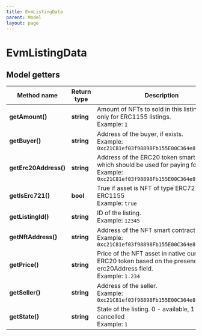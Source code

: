 ```yaml
---
title: EvmListingData
parent: Model
layout: page
---
```


# EvmListingData

## Model getters

Method name | Return type | Description | Notes
------------ | ------------- | ------------- | -------------
**getAmount()** | **string** | Amount of NFTs to sold in this listing. Valid only for ERC1155 listings. <br>Example: `1` | [optional]
**getBuyer()** | **string** | Address of the buyer, if exists. <br>Example: `0xc21C81ef03f98898Fb155E00C364e8a7b9D158b8` | [optional]
**getErc20Address()** | **string** | Address of the ERC20 token smart contract, which should be used for paying for the asset <br>Example: `0xc21C81ef03f98898Fb155E00C364e8a7b9D158b8` | [optional]
**getIsErc721()** | **bool** | True if asset is NFT of type ERC721, false if ERC1155 <br>Example: `true` | [optional]
**getListingId()** | **string** | ID of the listing. <br>Example: `12345` | [optional]
**getNftAddress()** | **string** | Address of the NFT smart contract. <br>Example: `0xc21C81ef03f98898Fb155E00C364e8a7b9D158b8` | [optional]
**getPrice()** | **string** | Price of the NFT asset in native currency or ERC20 token based on the presence of erc20Address field. <br>Example: `1.234` | [optional]
**getSeller()** | **string** | Address of the seller. <br>Example: `0xc21C81ef03f98898Fb155E00C364e8a7b9D158b8` | [optional]
**getState()** | **string** | State of the listing. 0 - available, 1 - sold, 2 - cancelled <br>Example: `1` | [optional]

